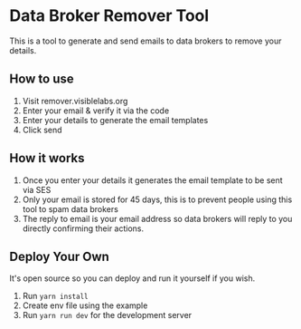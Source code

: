 # Data Broker Remover Tool

This is a tool to generate and send emails to data brokers to remove your details.

## How to use

1. Visit remover.visiblelabs.org
2. Enter your email & verify it via the code
3. Enter your details to generate the email templates
4. Click send

## How it works

1. Once you enter your details it generates the email template to be sent via SES
2. Only your email is stored for 45 days, this is to prevent people using this tool to spam data brokers
3. The reply to email is your email address so data brokers will reply to you directly confirming their actions.

## Deploy Your Own

It's open source so you can deploy and run it yourself if you wish.

1. Run `yarn install`
2. Create env file using the example
3. Run `yarn run dev` for the development server 

